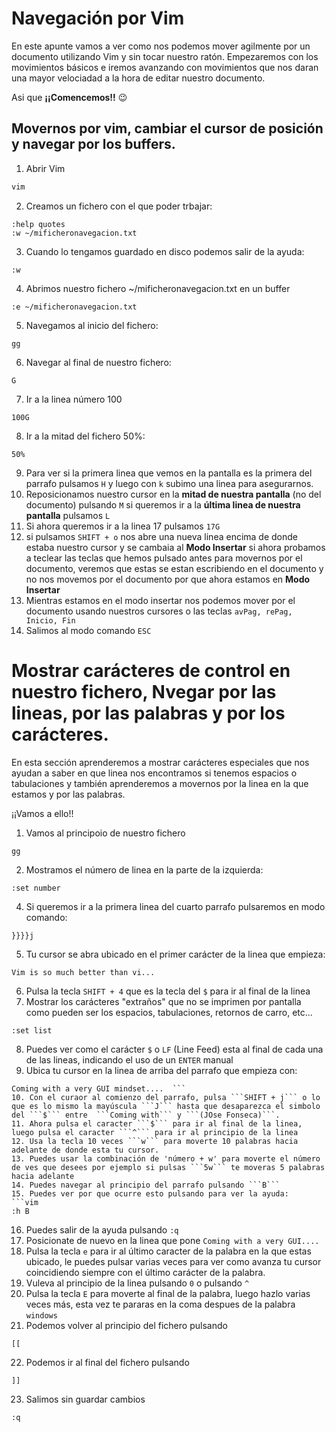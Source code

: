 # Navegación por Vim

En este apunte vamos a ver como nos podemos mover agilmente por un documento utilizando Vim y sin tocar nuestro ratón.
Empezaremos con los movimientos básicos e iremos avanzando con movimientos que nos daran una mayor velociadad a la hora de editar nuestro documento.

Asi que **¡¡Comencemos!!** :wink:

## Movernos por vim, cambiar el cursor de posición y navegar por los buffers.

1. Abrir Vim
```bash
vim
```
2. Creamos un fichero con el que poder trbajar:
```vim
:help quotes
:w ~/mificheronavegacion.txt
```
3. Cuando lo tengamos guardado en disco podemos salir de la ayuda:
```vim
:w
```
4. Abrimos nuestro fichero ~/mificheronavegacion.txt en un buffer
```vim
:e ~/mificheronavegacion.txt
```
5. Navegamos al inicio del fichero:
```vim
gg
```
6. Navegar al final de nuestro fichero:
```vim
G
```
7. Ir a la linea número 100
```vim
100G
```
8. Ir a la mitad del fichero 50%:
```
50%
```
9. Para ver si la primera linea que vemos en la pantalla es la primera del parrafo pulsamos ```H``` y luego con ```k``` subimo una linea para asegurarnos.
10. Reposicionamos nuestro cursor en la **mitad de nuestra pantalla** (no del documento)  pulsando ```M``` si queremos ir a la **última linea de nuestra pantalla** pulsamos ```L```
11. Si ahora queremos ir a la linea 17 pulsamos ```17G```
12. si pulsamos ```SHIFT + o``` nos abre una nueva linea encima de donde estaba nuestro cursor y se cambaia al **Modo Insertar** si ahora probamos a teclear las teclas que hemos pulsado antes para movernos por el documento, veremos que estas se estan escribiendo en el documento y no nos movemos por el documento por que ahora estamos en **Modo Insertar** 
13. Mientras estamos en el modo insertar nos podemos mover por el documento usando nuestros cursores o las teclas ```avPag, rePag, Inicio, Fin```
14. Salimos al modo comando ```ESC```

# Mostrar carácteres de control en nuestro fichero, Nvegar por las lineas, por las palabras y por los carácteres.

En esta sección aprenderemos a mostrar carácteres especiales que nos ayudan a saber en que linea nos encontramos si tenemos espacios o tabulaciones y también aprenderemos a movernos por la linea en la que estamos y por las palabras.

¡¡Vamos a ello!!

1. Vamos al principoio de nuestro fichero
```vim
gg
```
2. Mostramos el número de linea en la parte de la izquierda:
```vim
:set number
```
4. Si queremos ir a la primera linea del cuarto parrafo pulsaremos en modo comando:
```vim
}}}}j
````
5. Tu cursor se abra ubicado en el primer carácter de la linea que empieza:
```vim
Vim is so much better than vi...
```
6. Pulsa la tecla ```SHIFT + 4``` que es la tecla del ```$``` para ir al final de la linea
7. Mostrar los carácteres "extraños" que no se imprimen por pantalla como pueden ser los espacios, tabulaciones, retornos de carro, etc...
```vim
:set list
```
8. Puedes ver como el carácter ```$``` o ```LF``` (Line Feed) esta al final de cada una de las lineas, indicando el uso de un ```ENTER``` manual
9. Ubica tu cursor en la linea de arriba del parrafo que empieza con:
```
Coming with a very GUI mindset....  ```
10. Con el curaor al comienzo del parrafo, pulsa ```SHIFT + j``` o lo que es lo mismo la mayúscula ```J``` hasta que desaparezca el simbolo del ```$``` entre  ```Coming with``` y ```(JOse Fonseca)```.
11. Ahora pulsa el caracter ```$``` para ir al final de la linea, luego pulsa el caracter ```^``` para ir al principio de la linea
12. Usa la tecla 10 veces ```w``` para moverte 10 palabras hacia adelante de donde esta tu cursor.
13. Puedes usar la combinación de 'número + w' para moverte el número de ves que desees por ejemplo si pulsas ```5w``` te moveras 5 palabras hacia adelante
14. Puedes navegar al principio del parrafo pulsando ```B```
15. Puedes ver por que ocurre esto pulsando para ver la ayuda:
```vim
:h B
```
16. Puedes salir de la ayuda pulsando ```:q```
17. Posicionate de nuevo en la linea que pone ```Coming with a very GUI....```
18. Pulsa la tecla ```e``` para ir al último caracter de la palabra en la que estas ubicado, le puedes pulsar varias veces para ver como avanza tu cursor coincidiendo siempre con el último carácter de la palabra.
19. Vuleva al principio de la linea pulsando ```0``` o pulsando ```^```
20. Pulsa la tecla ```E``` para moverte al final de la palabra, luego hazlo varias veces más, esta vez te pararas en la coma despues de la palabra ```windows``` 
21. Podemos volver al principio del fichero pulsando
```vim
[[
```
22. Podemos ir al final del fichero pulsando 
```vim
]]
```
23. Salimos sin guardar cambios
```vim
:q
```
 
